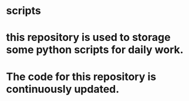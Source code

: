 # scripts
# this repository is used to storage some python scripts for daily work.
# The code for this repository is continuously updated.
